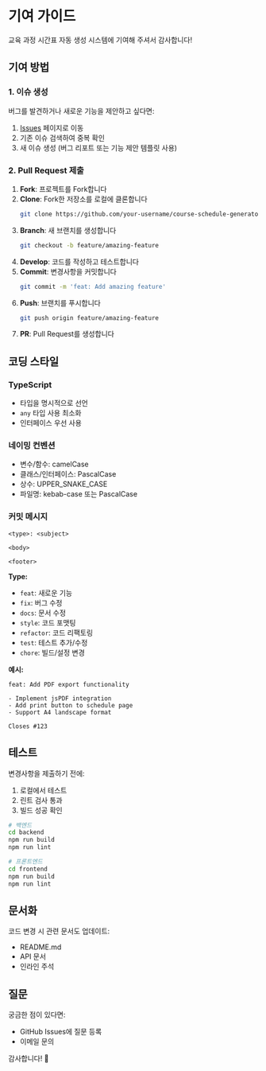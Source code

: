 # 기여 가이드

교육 과정 시간표 자동 생성 시스템에 기여해 주셔서 감사합니다!

## 기여 방법

### 1. 이슈 생성

버그를 발견하거나 새로운 기능을 제안하고 싶다면:

1. [Issues](https://github.com/your-username/course-schedule-generator/issues) 페이지로 이동
2. 기존 이슈 검색하여 중복 확인
3. 새 이슈 생성 (버그 리포트 또는 기능 제안 템플릿 사용)

### 2. Pull Request 제출

1. **Fork**: 프로젝트를 Fork합니다
2. **Clone**: Fork한 저장소를 로컬에 클론합니다
   ```bash
   git clone https://github.com/your-username/course-schedule-generator.git
   ```
3. **Branch**: 새 브랜치를 생성합니다
   ```bash
   git checkout -b feature/amazing-feature
   ```
4. **Develop**: 코드를 작성하고 테스트합니다
5. **Commit**: 변경사항을 커밋합니다
   ```bash
   git commit -m 'feat: Add amazing feature'
   ```
6. **Push**: 브랜치를 푸시합니다
   ```bash
   git push origin feature/amazing-feature
   ```
7. **PR**: Pull Request를 생성합니다

## 코딩 스타일

### TypeScript

- 타입을 명시적으로 선언
- `any` 타입 사용 최소화
- 인터페이스 우선 사용

### 네이밍 컨벤션

- 변수/함수: camelCase
- 클래스/인터페이스: PascalCase
- 상수: UPPER_SNAKE_CASE
- 파일명: kebab-case 또는 PascalCase

### 커밋 메시지

```
<type>: <subject>

<body>

<footer>
```

**Type:**
- `feat`: 새로운 기능
- `fix`: 버그 수정
- `docs`: 문서 수정
- `style`: 코드 포맷팅
- `refactor`: 코드 리팩토링
- `test`: 테스트 추가/수정
- `chore`: 빌드/설정 변경

**예시:**
```
feat: Add PDF export functionality

- Implement jsPDF integration
- Add print button to schedule page
- Support A4 landscape format

Closes #123
```

## 테스트

변경사항을 제출하기 전에:

1. 로컬에서 테스트
2. 린트 검사 통과
3. 빌드 성공 확인

```bash
# 백엔드
cd backend
npm run build
npm run lint

# 프론트엔드
cd frontend
npm run build
npm run lint
```

## 문서화

코드 변경 시 관련 문서도 업데이트:

- README.md
- API 문서
- 인라인 주석

## 질문

궁금한 점이 있다면:

- GitHub Issues에 질문 등록
- 이메일 문의

감사합니다! 🙏
